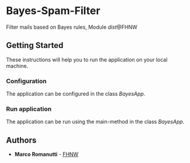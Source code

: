# Bayes-Spam-Filter

Filter mails based on Bayes rules, Module *dist*@FHNW

## Getting Started

These instructions will help you to run the application on your local machine.

### Configuration

The application can be configured in the class *BayesApp*.

### Run application

The application can be run using the main-method in the class *BayesApp*.

## Authors

* **Marco Romanutti** - [FHNW](https://gitlab.fhnw.ch/marco.romanutti/dist.git)
